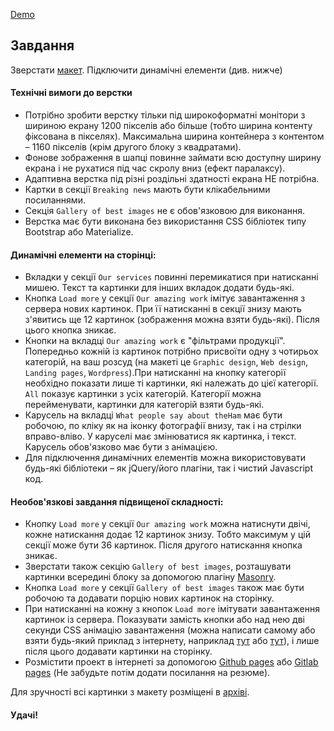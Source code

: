 <a href="https://kristinarud.github.io/step-project-ham/" rel="nofollow">Demo</a>

## Завдання

Зверстати [макет](https://www.figma.com/file/Do0TLndoEjGwuF9Ri7UHol/The_Ham_Steo-Project?node-id=1%3A2). Підключити динамічні елементи (див. нижче)

#### Технічні вимоги до верстки
- Потрібно зробити верстку тільки під широкоформатні монітори з шириною екрану 1200 пікселів або більше (тобто ширина контенту фіксована в пікселях). Максимальна ширина контейнера з контентом – 1160 пікселів (крім другого блоку з квадратами).
- Фонове зображення в шапці повинне займати всю доступну ширину екрана і не рухатися під час скролу вниз (ефект паралаксу).
- Адаптивна верстка під різні роздільні здатності екрана НЕ потрібна.
- Картки в секції `Breaking news` мають бути клікабельними посиланнями.
- Секція `Gallery of best images` не є обов'язковою для виконання.
- Верстка має бути виконана без використання CSS бібліотек типу Bootstrap або Materialize.

#### Динамічні елементи на сторінці:
- Вкладки у секції `Our services` повинні перемикатися при натисканні мишею. Текст та картинки для інших вкладок додати будь-які.
- Кнопка `Load more` у секції `Our amazing work` імітує завантаження з сервера нових картинок. При її натисканні в секції знизу мають з'явитись ще 12 картинок (зображення можна взяти будь-які). Після цього кнопка зникає.
- Кнопки на вкладці `Our amazing work` є "фільтрами продукції". Попередньо кожній із картинок потрібно присвоїти одну з чотирьох категорій, на ваш розсуд (на макеті це `Graphic design`, `Web design`, `Landing pages`, `Wordpress`).При натисканні на кнопку категорії необхідно показати лише ті картинки, які належать до цієї категорії. `All` показує картинки з усіх категорій. Категорії можна перейменувати, картинки для категорій взяти будь-які. 
- Карусель на вкладці `What people say about theHam` має бути робочою, по кліку як на іконку фотографії внизу, так і на стрілки вправо-вліво. У каруселі має змінюватися як картинка, і текст. Карусель обов'язково має бути з анімацією.
- Для підключення динамічних елементів можна використовувати будь-які бібліотеки – як jQuery/його плагіни, так і чистий Javascript код.
   
#### Необов'язкові завдання підвищеної складності:
- Кнопку `Load more` у секції `Our amazing work` можна натиснути двічі, кожне натискання додає 12 картинок знизу. Тобто максимум у цій секції може бути 36 картинок. Після другого натискання кнопка зникає.
- Зверстати також секцію `Gallery of best images`, розташувати картинки всередині блоку за допомогою плагіну [Masonry](https://masonry.desandro.com/).
- Кнопка `Load more` у секції `Gallery of best images` також має бути робочою та додавати порцію нових картинок на сторінку.
- При натисканні на кожну з кнопок `Load more` імітувати завантаження картинок із сервера. Показувати замість кнопки або над нею дві секунди CSS анімацію завантаження (можна написати самому або взяти будь-який приклад з інтернету, наприклад [тут](https://freefrontend.com/css-loaders/) або [тут](http://nisnom.com/preloadery-loader/)), і лише після цього додавати картинки на сторінку.
- Розмістити проект в інтернеті за допомогою [Github pages](https://pages.github.com/) або [Gitlab pages](https://docs.gitlab.com/ee/user/project/pages/) (Не забудьте потім додати посилання на резюме).

Для зручності всі картинки з макету розміщені в [архіві](./Step%20Project%20Ham%20Pictures.zip).

#### Удачі!
